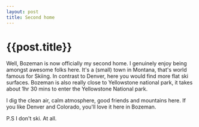 ```yaml
---
layout: post
title: Second home
--- 
```




 {{post.title}}
======================================================




Well, Bozeman is now officially my second home. I genuinely enjoy being amongst awesome folks here. It's a (small) town in Montana, that's world famous for Skiing. In contrast to Denver, here you would find more flat ski surfaces. Bozeman is also really close to Yellowstone national park, it takes about 1hr 30 mins to enter the Yellowstone National park.

I dig the clean air, calm atmosphere, good friends and mountains here. If you like Denver and Colorado, you'll love it here in Bozeman. 

P.S I don't ski. At all.

